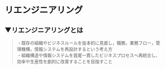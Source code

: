 # リエンジニアリング

## ▼リエンジニアリングとは
>・既存の組織やビジネスルールを抜本的に見直し，職務，業務フロー，管理機構，情報システムを再設計するという考え方<br>
>・組織構造や情報システムを首尾一貫したビジネスプロセスへ再統合し、効率や生産性を劇的に改善することを目指すこと<br>
<br>
